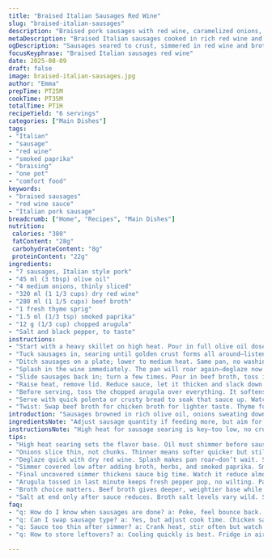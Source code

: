 ```yaml
---
title: "Braised Italian Sausages Red Wine"
slug: "braised-italian-sausages"
description: "Braised pork sausages with red wine, caramelized onions, fresh herbs, and a spicy kick. Uses more olive oil and slightly less liquid to concentrate flavors. Fresh thyme replaces rosemary for a subtle herbal edge. Chili flakes swapped for smoked paprika to add smoky depth without overwhelming heat. Roquette remains for a peppery finish. Cook until sauce thickly coats sausages and onions melt into softness. A comfort dish with layers of savory, sweet, and smoky flavors in one pan."
metaDescription: "Braised Italian sausages cooked in rich red wine and beef broth with caramelized onions, smoked paprika, fresh thyme, and arugula for a peppery finish."
ogDescription: "Sausages seared to crust, simmered in red wine and broth, thick sauce clings with smoky paprika and fresh arugula. Layers of savory plus sweet in one pan."
focusKeyphrase: "Braised Italian sausages red wine"
date: 2025-08-09
draft: false
image: braised-italian-sausages.jpg
author: "Emma"
prepTime: PT25M
cookTime: PT35M
totalTime: PT1H
recipeYield: "6 servings"
categories: ["Main Dishes"]
tags:
- "Italian"
- "sausage"
- "red wine"
- "smoked paprika"
- "braising"
- "one pot"
- "comfort food"
keywords:
- "braised sausages"
- "red wine sauce"
- "Italian pork sausage"
breadcrumb: ["Home", "Recipes", "Main Dishes"]
nutrition: 
 calories: "380"
 fatContent: "28g"
 carbohydrateContent: "8g"
 proteinContent: "22g"
ingredients:
- "7 sausages, Italian style pork"
- "45 ml (3 tbsp) olive oil"
- "4 medium onions, thinly sliced"
- "320 ml (1 1/3 cups) dry red wine"
- "280 ml (1 1/5 cups) beef broth"
- "1 fresh thyme sprig"
- "1.5 ml (1/3 tsp) smoked paprika"
- "12 g (1/3 cup) chopped arugula"
- "Salt and black pepper, to taste"
instructions:
- "Start with a heavy skillet on high heat. Pour in full olive oil dose, wait till it shimmers but not smokes."
- "Tuck sausages in, searing until golden crust forms all around—listen for that sizzle; crust means flavor locked inside. Takes about 6 minutes but trust the color, not the clock."
- "Ditch sausages on a plate; lower to medium heat. Same pan, no washing—fond underneath. Scatter sliced onions. Stir often. You want soft but not brown, about 7 minutes—onions turning glassy with sweet freckled edges."
- "Splash in the wine immediately. The pan will roar again—deglaze now or never. Use a wooden spoon to scrape all those brown bits up. Wine reduces, bubbles shrink. Roughly 6 minutes until it smells fruity with a hint of alcohol gone."
- "Slide sausages back in; turn a few times. Pour in beef broth, toss in thyme and smoked paprika. Cover loosely with foil or lid. Simmer gently—small bubbles, slow tease. About 20 minutes until sausages feel springy and cooked through if poked with a fork but no juice leaks."
- "Raise heat, remove lid. Reduce sauce, let it thicken and slack down by nearly 75%. Sauce will stick to sausages and onions—lustrous, robust. Season carefully with salt and cracked pepper; taste often because broth is salty, wine tart."
- "Before serving, toss the chopped arugula over everything. It softens slightly in warmth, adds fresh peppery contrast. Skip if you hate bitter greens—use chopped flat-leaf parsley instead."
- "Serve with quick polenta or crusty bread to soak that sauce up. Watch out for oversalting—broth varies wildly. If sauce too thin after simmering, crank heat, stir constantly to avoid burning. If it thickens too fast and sausages still firm, add a splash more broth and cover."
- "Twist: Swap beef broth for chicken broth for lighter taste. Thyme for rosemary if sturdier herb needed. Smoked paprika is sneaky—it’s subtle but adds smoky punch unlike chili flakes’ hot burn."
introduction: "Sausages browned in rich olive oil, onions sweating down slow, then drenched in red wine, broth, herbs. The kitchen fills with fragrant, slightly sharp aromas—wine mingling with pork fat, hints of thyme lifting each bite. Smoke from paprika churns in synergy with sweetness of softened onion layers. I’ve learned to trust the crust on sausages as a flavor vault. This dish reveals magic only after the sauce thickens enough to cling, after all the liquid has reduced to concentrated intensity. I tweak herbs and liquid ratios every time. Cooking by feel—watch for the onions’ texture, the sauce's viscosity—more than clocks. It’s rustic sensibility meets sharp kitchen instincts."
ingredientsNote: "Adjust sausage quantity if feeding more, but aim for thick meaty links. Olive oil quantity bumped slightly from 2 to 3 tbsp for proper browning—too little risks sticking and uneven crust. Onions should be thinly sliced, the kind that release sweetness fast but retain texture; avoid chopped chunks that dissolve outright. Wine: dry red, a Chianti or Merlot preferred, robust but not overpowering. Broth choice impacts final depth—beef broth robust; chicken makes lighter dish. Fresh thyme fresher, subtler than rosemary; it's about poetic herb layering, not scent wrestling. Smoked paprika in place of chili flakes to add warmth without more heat. Arugula adds fresh bite, better than watercress or none at all. Salt to taste only after reduction to avoid oversalting; broth can vary widely. Keep replacements in mind: parsley for herb, chicken broth for beef, chili powder for smoked paprika for different flare."
instructionsNote: "High heat for sausage searing is key—too low, no crust; too high, burnt skin and tough meat inside. Listen for sizzle, watch fat render. Onions added later for caramelization, but not browning—aim for translucency with slight golden edges, the smell changes from sharp to sweet nutty. Deglazing with wine scrapes all flavor-packed bits off the pan bottom; do at once or lose those deep notes. Simmer sausages covered to finish cooking through gently—avoid boiling, which toughens meat. Shake lid occasionally or rotate sausages for even cooking. Final uncovered simmer thickens sauce; it’s the only way to achieve that sticky, clingy finish. Don’t rush; patience pays. Tossing arugula last minute retains peppery freshness without wilting it to nothing—too early and it turns slimy and bitter. Season after reduction to finesse saltiness. Small adjustments to time based on visual and tactile cues trump rigid minutes. Watch sauce consistency, color and powder herb tips for aromatic hints. If sauce scorching on bottom while thickening, lower heat or add splash broth. Polenta accompaniment soaks up sauce, adding creamy texture—brown butter or fontina cheese elevates further."
tips:
- "High heat searing sets the flavor base. Oil must shimmer before sausages hit pan. Not smoking but nearly so. Listen close for sizzle or crust won’t develop. Patience for color. No poking early. Color over clock there."
- "Onions slice thin, not chunks. Thinner means softer quicker but still some texture remains. No browning, aim glassy with flecks of golden crispness, like freckles. Stir often or burn lurks at edges. Sweetness emerges not bitter."
- "Deglaze quick with dry red wine. Splash makes pan roar—don’t wait. Scrape every crumb with wooden spoon. That fond equals flavor depths. Wine reduces for 6 minutes, fruit scent over alcohol sharpness fades, that’s key timing."
- "Simmer covered low after adding broth, herbs, and smoked paprika. Small bubbles, just teasing. Sausages firm but yield to poke, no juice leaks. Slow finish keeps meat tender, avoids toughness. Shake lid, rotate sausage occasionally for even cooking."
- "Final uncovered simmer thickens sauce big time. Watch it reduce almost 75 percent, stick to meat. Sauce is lustrous, coats sausage and soft onions. If too thin, crank heat, stir or add broth splash if thickens too fast before ready."
- "Arugula tossed in last minute keeps fresh pepper pop, no wilting. Parsley substitute if bitter greens offend. Adds contrast to smoky paprika and sweet onions. Don’t add too early or it turns slimy and bitter. Timing is everything."
- "Broth choice matters. Beef broth gives deeper, weightier base while chicken broth lightens flavor. Thyme more subtle than rosemary—swapped when herbs got too punchy before. Smoked paprika quieter than chili flakes, no hot burn but full warmth."
- "Salt at end only after sauce reduces. Broth salt levels vary wild. Salt early and risk oversalt, no fix except dilution. Taste often once sauce thickened to finesse seasoning. Be cautious with cracked pepper too. Layer season slow."
faq:
- "q: How do I know when sausages are done? a: Poke, feel bounce back. Juice should be clear, no red leaks. Sausage feels springy not hard. Avoid timing only. Meat texture and juices give best clues. Watch for sauce thickness too."
- "q: Can I swap sausage type? a: Yes, but adjust cook time. Chicken sausages cook faster, lighter in flavor. Beef or turkey work, but flavor changes. Links must be thick enough to avoid drying. Adjust herbs or paprika if you want deeper or lighter profile."
- "q: Sauce too thin after simmer? a: Crank heat, stir often but watch bottom. Add broth splash if thickens too quick but sausages still raw inside. Patience key here. Sauce must cling but meat cooked through. Avoid high flame from start or burn happens."
- "q: How to store leftovers? a: Cooling quickly is best. Fridge in airtight container for 3 days. Freeze okay but sauce texture slightly changes. Reheat gently on stove, add splash broth or water if thickened too much. Avoid microwave reheating to keep texture decent."

---
```

